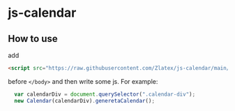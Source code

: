 # js-calendar
## How to use
add 
```html
<script src="https://raw.githubusercontent.com/Zlatex/js-calendar/main/calendar.js"> </script>
```
before `</body>` and then write some js. For example:
```js
  var calendarDiv = document.querySelector(".calendar-div");
  new Calendar(calendarDiv).generetaCalendar();
```
